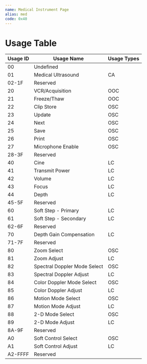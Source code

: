 ```yaml
---
name: Medical Instrument Page
alias: med
code: 0x40
---
```

# Usage Table

| Usage ID | Usage Name                   | Usage Types |
|----------|------------------------------|-------------|
| 00       | Undefined                    |             |
| 01       | Medical  Ultrasound          | CA          |
| 02-1F    | Reserved                     |             |
| 20       | VCR/Acquisition              | OOC         |
| 21       | Freeze/Thaw                  | OOC         |
| 22       | Clip Store                   | OSC         |
| 23       | Update                       | OSC         |
| 24       | Next                         | OSC         |
| 25       | Save                         | OSC         |
| 26       | Print                        | OSC         |
| 27       | Microphone Enable            | OSC         |
| 28-3F    | Reserved                     |             |
| 40       | Cine                         | LC          |
| 41       | Transmit Power               | LC          |
| 42       | Volume                       | LC          |
| 43       | Focus                        | LC          |
| 44       | Depth                        | LC          |
| 45-5F    | Reserved                     |             |
| 60       | Soft Step - Primary          | LC          |
| 61       | Soft Step - Secondary        | LC          |
| 62-6F    | Reserved                     |             |
| 70       | Depth Gain Compensation      | LC          |
| 71-7F    | Reserved                     |             |
| 80       | Zoom Select                  | OSC         |
| 81       | Zoom Adjust                  | LC          |
| 82       | Spectral Doppler Mode Select | OSC         |
| 83       | Spectral Doppler Adjust      | LC          |
| 84       | Color Doppler Mode Select    | OSC         |
| 85       | Color Doppler Adjust         | LC          |
| 86       | Motion Mode Select           | OSC         |
| 87       | Motion Mode Adjust           | LC          |
| 88       | 2-D Mode Select              | OSC         |
| 89       | 2-D Mode Adjust              | LC          |
| 8A-9F    | Reserved                     |             |
| A0       | Soft Control Select          | OSC         |
| A1       | Soft Control Adjust          | LC          |
| A2-FFFF  | Reserved                     |             |
